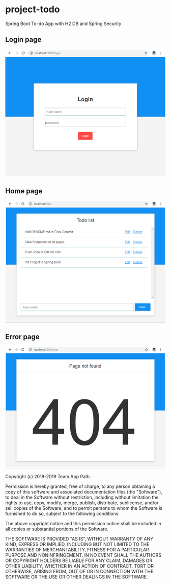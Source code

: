 # project-todo
Spring Boot To-do App with H2 DB and Spring Security

## Login page

![alt text](https://github.com/arshadalisoomro/project-todo/blob/master/login.PNG)

## Home page

![alt text](https://github.com/arshadalisoomro/project-todo/blob/master/home.PNG)

## Error page

![alt text](https://github.com/arshadalisoomro/project-todo/blob/master/error.PNG)


Copyright (c) 2018-2019 Team App Path.

Permission is hereby granted, free of charge, to any person obtaining
a copy of this software and associated documentation files (the
"Software"), to deal in the Software without restriction, including
without limitation the rights to use, copy, modify, merge, publish,
distribute, sublicense, and/or sell copies of the Software, and to
permit persons to whom the Software is furnished to do so, subject to
the following conditions:

The above copyright notice and this permission notice shall be
included in all copies or substantial portions of the Software.

THE SOFTWARE IS PROVIDED "AS IS", WITHOUT WARRANTY OF ANY KIND,
EXPRESS OR IMPLIED, INCLUDING BUT NOT LIMITED TO THE WARRANTIES OF
MERCHANTABILITY, FITNESS FOR A PARTICULAR PURPOSE AND
NONINFRINGEMENT. IN NO EVENT SHALL THE AUTHORS OR COPYRIGHT HOLDERS BE
LIABLE FOR ANY CLAIM, DAMAGES OR OTHER LIABILITY, WHETHER IN AN ACTION
OF CONTRACT, TORT OR OTHERWISE, ARISING FROM, OUT OF OR IN CONNECTION
WITH THE SOFTWARE OR THE USE OR OTHER DEALINGS IN THE SOFTWARE.
